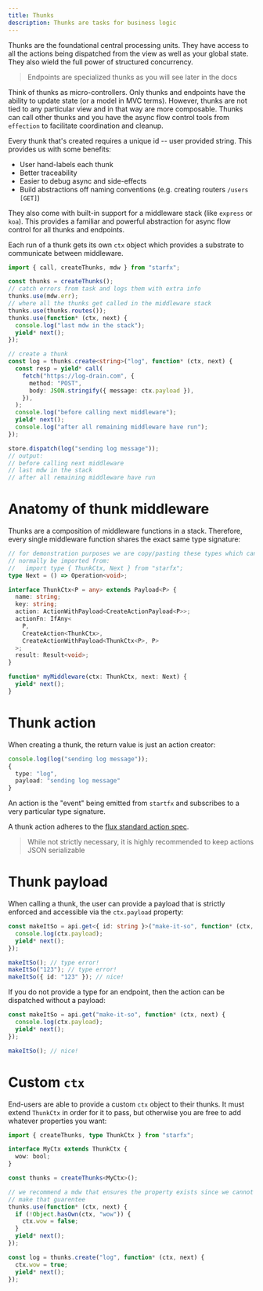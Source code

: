 ```yaml
---
title: Thunks
description: Thunks are tasks for business logic
---
```


Thunks are the foundational central processing units. They have access to all
the actions being dispatched from the view as well as your global state. They
also wield the full power of structured concurrency.

> Endpoints are specialized thunks as you will see later in the docs

Think of thunks as micro-controllers. Only thunks and endpoints have the ability
to update state (or a model in MVC terms). However, thunks are not tied to any
particular view and in that way are more composable. Thunks can call other
thunks and you have the async flow control tools from `effection` to facilitate
coordination and cleanup.

Every thunk that's created requires a unique id -- user provided string. This
provides us with some benefits:

- User hand-labels each thunk
- Better traceability
- Easier to debug async and side-effects
- Build abstractions off naming conventions (e.g. creating routers
  `/users [GET]`)

They also come with built-in support for a middleware stack (like `express` or
`koa`). This provides a familiar and powerful abstraction for async flow control
for all thunks and endpoints.

Each run of a thunk gets its own `ctx` object which provides a substrate to
communicate between middleware.

```ts
import { call, createThunks, mdw } from "starfx";

const thunks = createThunks();
// catch errors from task and logs them with extra info
thunks.use(mdw.err);
// where all the thunks get called in the middleware stack
thunks.use(thunks.routes());
thunks.use(function* (ctx, next) {
  console.log("last mdw in the stack");
  yield* next();
});

// create a thunk
const log = thunks.create<string>("log", function* (ctx, next) {
  const resp = yield* call(
    fetch("https://log-drain.com", {
      method: "POST",
      body: JSON.stringify({ message: ctx.payload }),
    }),
  );
  console.log("before calling next middleware");
  yield* next();
  console.log("after all remaining middleware have run");
});

store.dispatch(log("sending log message"));
// output:
// before calling next middleware
// last mdw in the stack
// after all remaining middleware have run
```

# Anatomy of thunk middleware

Thunks are a composition of middleware functions in a stack. Therefore, every
single middleware function shares the exact same type signature:

```ts
// for demonstration purposes we are copy/pasting these types which can
// normally be imported from:
//   import type { ThunkCtx, Next } from "starfx";
type Next = () => Operation<void>;

interface ThunkCtx<P = any> extends Payload<P> {
  name: string;
  key: string;
  action: ActionWithPayload<CreateActionPayload<P>>;
  actionFn: IfAny<
    P,
    CreateAction<ThunkCtx>,
    CreateActionWithPayload<ThunkCtx<P>, P>
  >;
  result: Result<void>;
}

function* myMiddleware(ctx: ThunkCtx, next: Next) {
  yield* next();
}
```

# Thunk action

When creating a thunk, the return value is just an action creator:

```ts
console.log(log("sending log message"));
{
  type: "log",
  payload: "sending log message"
}
```

An action is the "event" being emitted from `startfx` and subscribes to a very
particular type signature.

A thunk action adheres to the
[flux standard action spec](https://github.com/redux-utilities/flux-standard-action).

> While not strictly necessary, it is highly recommended to keep actions JSON
> serializable

# Thunk payload

When calling a thunk, the user can provide a payload that is strictly enforced
and accessible via the `ctx.payload` property:

```ts
const makeItSo = api.get<{ id: string }>("make-it-so", function* (ctx, next) {
  console.log(ctx.payload);
  yield* next();
});

makeItSo(); // type error!
makeItSo("123"); // type error!
makeItSo({ id: "123" }); // nice!
```

If you do not provide a type for an endpoint, then the action can be dispatched
without a payload:

```ts
const makeItSo = api.get("make-it-so", function* (ctx, next) {
  console.log(ctx.payload);
  yield* next();
});

makeItSo(); // nice!
```

# Custom `ctx`

End-users are able to provide a custom `ctx` object to their thunks. It must
extend `ThunkCtx` in order for it to pass, but otherwise you are free to add
whatever properties you want:

```ts
import { createThunks, type ThunkCtx } from "starfx";

interface MyCtx extends ThunkCtx {
  wow: bool;
}

const thunks = createThunks<MyCtx>();

// we recommend a mdw that ensures the property exists since we cannot
// make that guarentee
thunks.use(function* (ctx, next) {
  if (!Object.hasOwn(ctx, "wow")) {
    ctx.wow = false;
  }
  yield* next();
});

const log = thunks.create("log", function* (ctx, next) {
  ctx.wow = true;
  yield* next();
});
```

